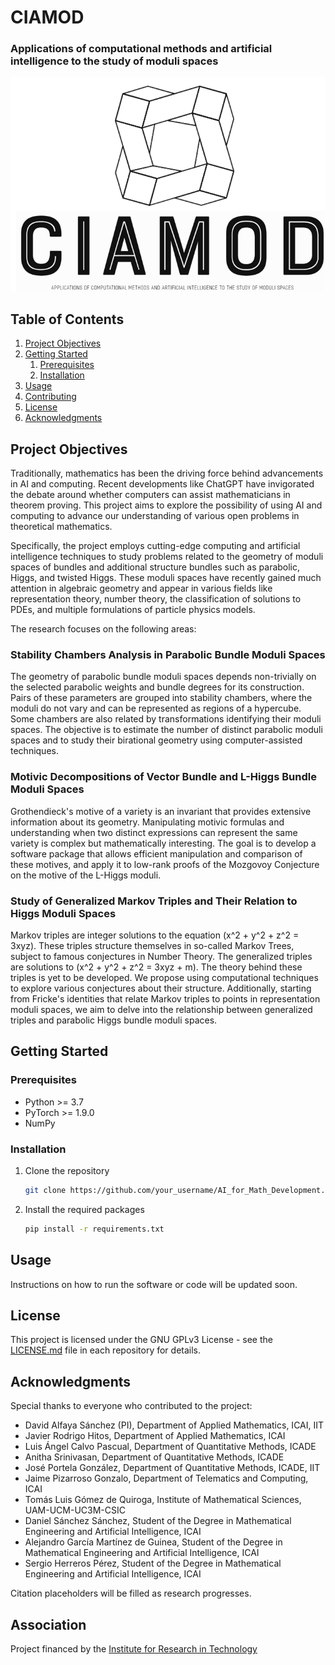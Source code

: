 # CIAMOD
### Applications of computational methods and artificial intelligence to the study of moduli spaces
![CIAMOD logo](https://github.com/CIAMOD/CIAMOD/raw/master/logo_complete.png)

## Table of Contents

1. [Project Objectives](#project-objectives)
2. [Getting Started](#getting-started)
    1. [Prerequisites](#prerequisites)
    2. [Installation](#installation)
3. [Usage](#usage)
4. [Contributing](#contributing)
5. [License](#license)
6. [Acknowledgments](#acknowledgments)

## Project Objectives

Traditionally, mathematics has been the driving force behind advancements in AI and computing. Recent developments like ChatGPT have invigorated the debate around whether computers can assist mathematicians in theorem proving. This project aims to explore the possibility of using AI and computing to advance our understanding of various open problems in theoretical mathematics.

Specifically, the project employs cutting-edge computing and artificial intelligence techniques to study problems related to the geometry of moduli spaces of bundles and additional structure bundles such as parabolic, Higgs, and twisted Higgs. These moduli spaces have recently gained much attention in algebraic geometry and appear in various fields like representation theory, number theory, the classification of solutions to PDEs, and multiple formulations of particle physics models.

The research focuses on the following areas:

### Stability Chambers Analysis in Parabolic Bundle Moduli Spaces

The geometry of parabolic bundle moduli spaces depends non-trivially on the selected parabolic weights and bundle degrees for its construction. Pairs of these parameters are grouped into stability chambers, where the moduli do not vary and can be represented as regions of a hypercube. Some chambers are also related by transformations identifying their moduli spaces. The objective is to estimate the number of distinct parabolic moduli spaces and to study their birational geometry using computer-assisted techniques.

### Motivic Decompositions of Vector Bundle and L-Higgs Bundle Moduli Spaces

Grothendieck's motive of a variety is an invariant that provides extensive information about its geometry. Manipulating motivic formulas and understanding when two distinct expressions can represent the same variety is complex but mathematically interesting. The goal is to develop a software package that allows efficient manipulation and comparison of these motives, and apply it to low-rank proofs of the Mozgovoy Conjecture on the motive of the L-Higgs moduli.

### Study of Generalized Markov Triples and Their Relation to Higgs Moduli Spaces

Markov triples are integer solutions to the equation \(x^2 + y^2 + z^2 = 3xyz\). These triples structure themselves in so-called Markov Trees, subject to famous conjectures in Number Theory. The generalized triples are solutions to \(x^2 + y^2 + z^2 = 3xyz + m\). The theory behind these triples is yet to be developed. We propose using computational techniques to explore various conjectures about their structure. Additionally, starting from Fricke's identities that relate Markov triples to points in representation moduli spaces, we aim to delve into the relationship between generalized triples and parabolic Higgs bundle moduli spaces.

## Getting Started

### Prerequisites

- Python >= 3.7
- PyTorch >= 1.9.0
- NumPy

### Installation

1. Clone the repository
   ```sh
   git clone https://github.com/your_username/AI_for_Math_Development.git
   ```
2. Install the required packages
   ```sh
   pip install -r requirements.txt
   ```
## Usage

Instructions on how to run the software or code will be updated soon.

## License

This project is licensed under the GNU GPLv3 License - see the [LICENSE.md](LICENSE.md) file in each repository for details.

## Acknowledgments

Special thanks to everyone who contributed to the project:

- David Alfaya Sánchez (PI), Department of Applied Mathematics, ICAI, IIT
- Javier Rodrigo Hitos, Department of Applied Mathematics, ICAI
- Luis Ángel Calvo Pascual, Department of Quantitative Methods, ICADE
- Anitha Srinivasan, Department of Quantitative Methods, ICADE
- José Portela González, Department of Quantitative Methods, ICADE, IIT
- Jaime Pizarroso Gonzalo, Department of Telematics and Computing, ICAI
- Tomás Luis Gómez de Quiroga, Institute of Mathematical Sciences, UAM-UCM-UC3M-CSIC
- Daniel Sánchez Sánchez, Student of the Degree in Mathematical Engineering and Artificial Intelligence, ICAI
- Alejandro García Martínez de Guinea, Student of the Degree in Mathematical Engineering and Artificial Intelligence, ICAI
- Sergio Herreros Pérez, Student of the Degree in Mathematical Engineering and Artificial Intelligence, ICAI

Citation placeholders will be filled as research progresses.

## Association

Project financed by the [Institute for Research in Technology](https://www.iit.comillas.edu/proyectos/mostrar_proyecto.php.es?nombre_abreviado=CIAMOD) 
